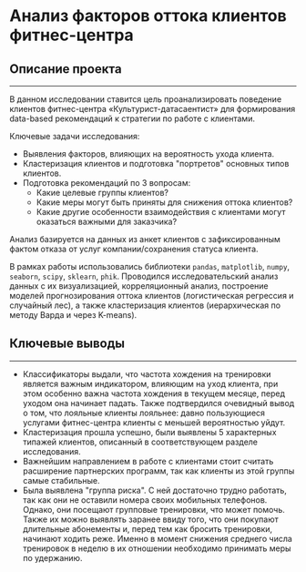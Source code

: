 # Анализ факторов оттока клиентов фитнес-центра

## Описание проекта
__________________________________________________________________

В данном исследовании ставится цель проанализировать поведение клиентов фитнес-центра «Культурист-датасаентист» для формирования data-based рекомендаций к стратегии по работе с клиентами.

Ключевые задачи исследования:
- Выявления факторов, влияющих на вероятность ухода клиента.
- Кластеризация клиентов и подготовка "портретов" основных типов клиентов.
- Подготовка рекомендаций по 3 вопросам:
  - Какие целевые группы клиентов?
  - Какие меры могут быть приняты для снижения оттока клиентов?
  - Какие другие особенности взаимодействия с клиентами могут оказаться важными для заказчика?

Анализ базируется на данных из анкет клиентов с зафиксированным фактом отказа от услуг компании/сохранения статуса клиента.

В рамках работы использовались библиотеки `pandas`, `matplotlib`, `numpy`, `seaborn`, `scipy`, `sklearn`, `phik`. Проводился исследовательский анализ данных с их визуализацией, корреляционный анализ, построение моделей прогнозирования оттока клиентов (логистическая регрессия и случайный лес), а также кластеризация клиентов (иерархическая по методу Варда и через K-means).

## Ключевые выводы
-------
- Классификаторы выдали, что частота хождения на тренировки является важным индикатором, влияющим на уход клиента, при этом особенно важна частота хождения в текущем месяце, перед уходом она начинает падать. Также подтвердился очевидный вывод о том, что лояльные клиенты лояльнее: давно пользующиеся услугами фитнес-центра клиенты с меньшей вероятностью уйдут.
- Кластеризация прошла успешно, были выявлены 5 характерных типажей клиентов, описанный в соответствующем разделе исследования.
- Важнейшим направлением в работе с клиентами стоит считать расширение партнерских программ, так как клиенты из этой группы самые стабильные.
- Была выявлена "группа риска". С ней достаточно трудно работать, так как они не оставили номера своих мобильных телефонов. Однако, они посещают групповые тренировки, что может помочь. Также их можно выявлять заранее ввиду того, что они покупают длительные абонементы и, перед тем как бросить тренировки, начинают ходить реже. Именно в момент снижения среднего числа тренировок в неделю в их отношении необходимо принимать меры по удержанию.